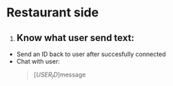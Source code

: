 # Restaurant side
1. <h2>Know what user send text:
- Send an ID back to user after succesfully connected
- Chat with user:
    > $[USER_ID]$message
